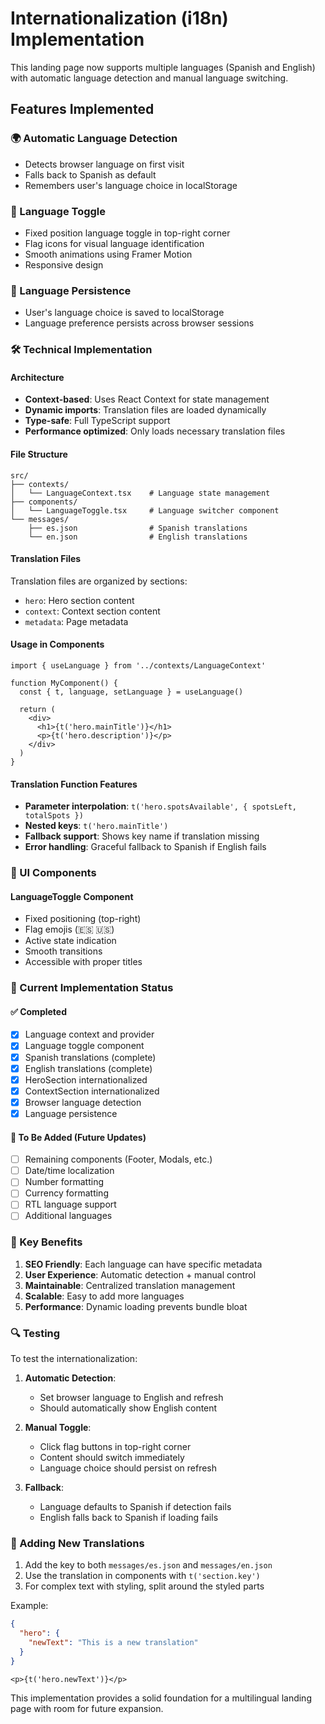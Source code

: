 # Internationalization (i18n) Implementation

This landing page now supports multiple languages (Spanish and English) with automatic language detection and manual language switching.

## Features Implemented

### 🌍 Automatic Language Detection
- Detects browser language on first visit
- Falls back to Spanish as default
- Remembers user's language choice in localStorage

### 🔄 Language Toggle
- Fixed position language toggle in top-right corner
- Flag icons for visual language identification
- Smooth animations using Framer Motion
- Responsive design

### 📱 Language Persistence
- User's language choice is saved to localStorage
- Language preference persists across browser sessions

### 🛠 Technical Implementation

#### Architecture
- **Context-based**: Uses React Context for state management
- **Dynamic imports**: Translation files are loaded dynamically
- **Type-safe**: Full TypeScript support
- **Performance optimized**: Only loads necessary translation files

#### File Structure
```
src/
├── contexts/
│   └── LanguageContext.tsx    # Language state management
├── components/
│   └── LanguageToggle.tsx     # Language switcher component
└── messages/
    ├── es.json                # Spanish translations
    └── en.json                # English translations
```

#### Translation Files
Translation files are organized by sections:
- `hero`: Hero section content
- `context`: Context section content  
- `metadata`: Page metadata

#### Usage in Components
```tsx
import { useLanguage } from '../contexts/LanguageContext'

function MyComponent() {
  const { t, language, setLanguage } = useLanguage()
  
  return (
    <div>
      <h1>{t('hero.mainTitle')}</h1>
      <p>{t('hero.description')}</p>
    </div>
  )
}
```

#### Translation Function Features
- **Parameter interpolation**: `t('hero.spotsAvailable', { spotsLeft, totalSpots })`
- **Nested keys**: `t('hero.mainTitle')`
- **Fallback support**: Shows key name if translation missing
- **Error handling**: Graceful fallback to Spanish if English fails

### 🎨 UI Components

#### LanguageToggle Component
- Fixed positioning (top-right)
- Flag emojis (🇪🇸 🇺🇸)
- Active state indication
- Smooth transitions
- Accessible with proper titles

### 🔧 Current Implementation Status

#### ✅ Completed
- [x] Language context and provider
- [x] Language toggle component
- [x] Spanish translations (complete)
- [x] English translations (complete)
- [x] HeroSection internationalized
- [x] ContextSection internationalized
- [x] Browser language detection
- [x] Language persistence

#### 🚧 To Be Added (Future Updates)
- [ ] Remaining components (Footer, Modals, etc.)
- [ ] Date/time localization
- [ ] Number formatting
- [ ] Currency formatting
- [ ] RTL language support
- [ ] Additional languages

### 🌟 Key Benefits

1. **SEO Friendly**: Each language can have specific metadata
2. **User Experience**: Automatic detection + manual control
3. **Maintainable**: Centralized translation management
4. **Scalable**: Easy to add more languages
5. **Performance**: Dynamic loading prevents bundle bloat

### 🔍 Testing

To test the internationalization:

1. **Automatic Detection**: 
   - Set browser language to English and refresh
   - Should automatically show English content

2. **Manual Toggle**:
   - Click flag buttons in top-right corner
   - Content should switch immediately
   - Language choice should persist on refresh

3. **Fallback**:
   - Language defaults to Spanish if detection fails
   - English falls back to Spanish if loading fails

### 📝 Adding New Translations

1. Add the key to both `messages/es.json` and `messages/en.json`
2. Use the translation in components with `t('section.key')`
3. For complex text with styling, split around the styled parts

Example:
```json
{
  "hero": {
    "newText": "This is a new translation"
  }
}
```

```tsx
<p>{t('hero.newText')}</p>
```

This implementation provides a solid foundation for a multilingual landing page with room for future expansion. 